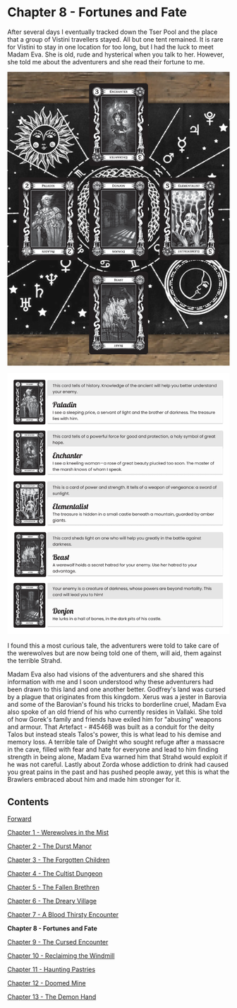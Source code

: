 # Chapter 8 - Fortunes and Fate

After several days I eventually tracked down the Tser Pool and the place that a group of Vistini travellers stayed. All but one tent remained. It is rare for Vistini to stay in one location for too long, but I had the luck to meet Madam Eva. She is old, rude and hysterical when you talk to her. However, she told me about the adventurers and she read their fortune to me.

![Table](/tarokka-table-pre-reading.png "Table")

![Readings](/readings.png "Readings")

I found this a most curious tale, the adventurers were told to take care of the werewolves but are now being told one of them, will aid, them against the terrible Strahd.

Madam Eva also had visions of the adventurers and she shared this information with me and I soon understood why these adventurers had been drawn to this land and one another better. Godfrey's land was cursed by a plague that originates from this kingdom. Xerus was a jester in Barovia and some of the Barovian's found his tricks to borderline cruel, Madam Eva also spoke of an old friend of his who currently resides in Vallaki. She told of how Gorek's family and friends have exiled him for "abusing" weapons and armour. That Artefact - #4546B was built as a conduit for the deity Talos but instead steals Talos's power, this is what lead to his demise and memory loss. A terrible tale of Dwight who sought refuge after a massacre in the cave, filled with fear and hate for everyone and lead to him finding strength in being alone, Madam Eva warned him that Strahd would exploit if he was not careful. Lastly about Zorda whose addiction to drink had caused you great pains in the past and has pushed people away, yet this is what the Brawlers embraced about him and made him stronger for it.


## Contents

[Forward](/)

[Chapter 1 - Werewolves in the Mist](chapter1)

[Chapter 2 - The Durst Manor](chapter2)

[Chapter 3 - The Forgotten Children](chapter3)

[Chapter 4 - The Cultist Dungeon](chapter4)

[Chapter 5 - The Fallen Brethren](chapter5)

[Chapter 6 - The Dreary Village](chapter6)

[Chapter 7 - A Blood Thirsty Encounter](chapter7)

**Chapter 8 - Fortunes and Fate**

[Chapter 9 - The Cursed Encounter](chapter9)

[Chapter 10 - Reclaiming the Windmill](chapter10)

[Chapter 11 - Haunting Pastries](chapter11)

[Chapter 12 - Doomed Mine](chapter12)

[Chapter 13 - The Demon Hand](chapter13)